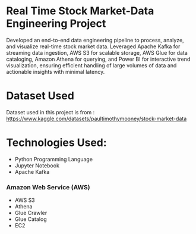 # Real Time Stock Market-Data Engineering Project

Developed an end-to-end data engineering pipeline to process, analyze, and visualize real-time stock market data. Leveraged Apache Kafka for streaming data ingestion, AWS S3 for scalable storage, AWS Glue for data cataloging, Amazon Athena for querying, and Power BI for interactive trend visualization, ensuring efficient handling of large volumes of data and actionable insights with minimal latency.

# Dataset Used

Dataset used in this project is from : https://www.kaggle.com/datasets/paultimothymooney/stock-market-data 

# Technologies Used:

- Python Programming Language 
- Jupyter Notebook
- Apache Kafka
### Amazon Web Service (AWS)
- AWS S3
- Athena
- Glue Crawler
- Glue Catalog
- EC2



